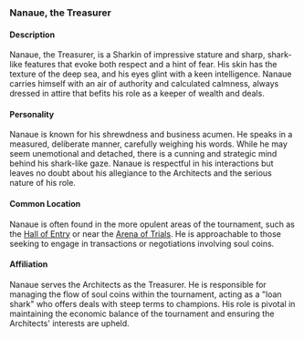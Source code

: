 ### Nanaue, the Treasurer

#### Description
Nanaue, the Treasurer, is a Sharkin of impressive stature and sharp, shark-like features that evoke both respect and a hint of fear. His skin has the texture of the deep sea, and his eyes glint with a keen intelligence. Nanaue carries himself with an air of authority and calculated calmness, always dressed in attire that befits his role as a keeper of wealth and deals.

#### Personality
Nanaue is known for his shrewdness and business acumen. He speaks in a measured, deliberate manner, carefully weighing his words. While he may seem unemotional and detached, there is a cunning and strategic mind behind his shark-like gaze. Nanaue is respectful in his interactions but leaves no doubt about his allegiance to the Architects and the serious nature of his role.

#### Common Location
Nanaue is often found in the more opulent areas of the tournament, such as the [Hall of Entry](/locations#the-hall-of-entry) or near the [Arena of Trials](/locations#arena-of-trials). He is approachable to those seeking to engage in transactions or negotiations involving soul coins.

#### Affiliation
Nanaue serves the Architects as the Treasurer. He is responsible for managing the flow of soul coins within the tournament, acting as a "loan shark" who offers deals with steep terms to champions. His role is pivotal in maintaining the economic balance of the tournament and ensuring the Architects' interests are upheld.